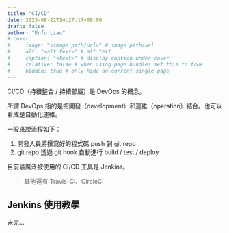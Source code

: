 ```yaml
---
title: "CI/CD"
date: 2023-08-22T14:27:17+08:00
draft: false
author: "Enfu Liao"
# cover:
#     image: "<image path/url>" # image path/url
#     alt: "<alt text>" # alt text
#     caption: "<text>" # display caption under cover
#     relative: false # when using page bundles set this to true
#     hidden: true # only hide on current single page
---
```


CI/CD（持續整合 / 持續部屬）是 DevOps 的概念。

所謂 DevOps 指的是把開發（development）和運維（operation）結合。也可以看成是自動化運維。

一般來說流程如下：
1. 開發人員將撰寫好的程式碼 push 到 git repo
2. git repo 透過 git hook 自動進行 build / test / deploy

目前最廣泛被使用的 CI/CD 工具是 Jenkins。
> 其他還有 Travis-Ci、CircleCI


## Jenkins 使用教學
未完...
